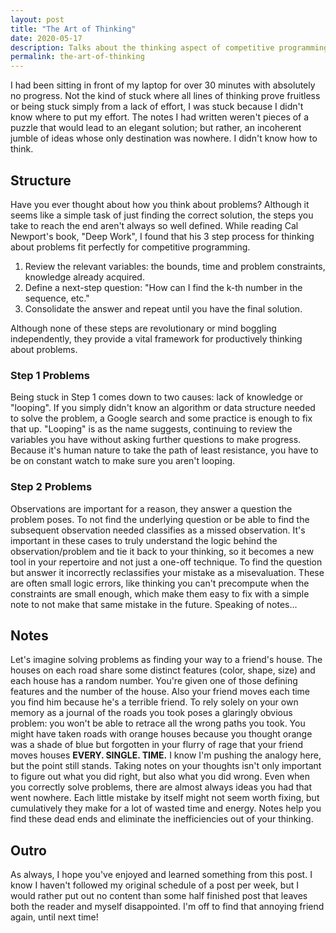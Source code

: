 ```yaml
---
layout: post
title: "The Art of Thinking"
date: 2020-05-17
description: Talks about the thinking aspect of competitive programming that goes beyond knowing algorithms and data structures.
permalink: the-art-of-thinking
---
```


I had been sitting in front of my laptop for over 30 minutes with absolutely no
progress. Not the kind of stuck where all lines of thinking prove fruitless or
being stuck simply from a lack of effort, I was stuck because I didn't know
where to put my effort. The notes I had written weren't pieces of a puzzle that
would lead to an elegant solution; but rather, an incoherent jumble of ideas
whose only destination was nowhere. I didn't know how to think.

## Structure

Have you ever thought about how you think about problems? Although it seems like
a simple task of just finding the correct solution, the steps you take to reach
the end aren't always so well defined. While reading Cal Newport's book, "Deep
Work", I found that his 3 step process for thinking about problems fit perfectly
for competitive programming.

1. Review the relevant variables: the bounds, time and problem constraints, knowledge already acquired.
2. Define a next-step question: "How can I find the k-th number in the sequence, etc."
3. Consolidate the answer and repeat until you have the final solution.

Although none of these steps are revolutionary or mind boggling independently,
they provide a vital framework for productively thinking about problems.

### Step 1 Problems

Being stuck in Step 1 comes down to two causes: lack of knowledge or "looping".
If you simply didn't know an algorithm or data structure needed to solve the
problem, a Google search and some practice is enough to fix that up. "Looping"
is as the name suggests, continuing to review the variables you have without
asking further questions to make progress. Because it's human nature to take the
path of least resistance, you have to be on constant watch to make sure you
aren't looping. 

### Step 2 Problems

Observations are important for a reason, they answer a question the problem
poses. To not find the underlying question or be able to find the subsequent
observation needed classifies as a missed observation. It's important in these
cases to truly understand the logic behind the observation/problem and tie it
back to your thinking, so it becomes a new tool in your repertoire and not just
a one-off technique. To find the question but answer it incorrectly reclassifies
your mistake as a misevaluation. These are often small logic errors, like
thinking you can't precompute when the constraints are small enough, which make
them easy to fix with a simple note to not make that same mistake in the future.
Speaking of notes... 

## Notes

Let's imagine solving problems as finding your way to a friend's house. The
houses on each road share some distinct features (color, shape, size) and each
house has a random number. You're given one of those defining features and the
number of the house. Also your friend moves each time you find him because he's
a terrible friend. To rely solely on your own memory as a journal of the roads
you took poses a glaringly obvious problem: you won't be able to retrace all the
wrong paths you took. You might have taken roads with orange houses because you
thought orange was a shade of blue but forgotten in your flurry of rage that
your friend moves houses **EVERY. SINGLE. TIME.** I know I'm pushing the analogy
here, but the point still stands. Taking notes on your thoughts isn't only
important to figure out what you did right, but also what you did wrong. Even
when you correctly solve problems, there are almost always ideas you had that
went nowhere. Each little mistake by itself might not seem worth fixing, but
cumulatively they make for a lot of wasted time and energy. Notes help you find
these dead ends and eliminate the inefficiencies out of your thinking.

## Outro

As always, I hope you've enjoyed and learned something from this post. I know I
haven't followed my original schedule of a post per week, but I would rather put
out no content than some half finished post that leaves both the reader and
myself disappointed. I'm off to find that annoying friend again, until next
time!
